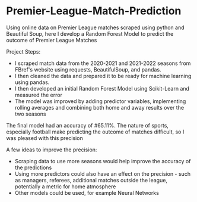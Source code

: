 # Premier-League-Match-Prediction
Using online data on Premier League matches scraped using python and Beautiful Soup, here I develop a Random Forest Model to predict the outcome of Premier League Matches

Project Steps:
- I scraped match data from the 2020-2021 and 2021-2022 seasons from FBref's website using requests, BeautifulSoup, and pandas.
- I then cleaned the data and prepared it to be ready for machine learning using pandas.
- I then developed an initial Random Forest Model using Scikit-Learn and measured the error
- The model was improved by adding predictor variables, implementing rolling averages and combining both home and away results over the two seasons

The final model had an accuracy of #65.11%.
The nature of sports, especially football make predicting the outcome of matches difficult, so I was pleased with this precision

A few ideas to improve the precision:
- Scraping data to use more seasons would help improve the accuracy of the predictions
- Using more predictors could also have an effect on the precision - such as managers, referees, additional matches outside the league, potentially a metric for home atmosphere
- Other models could be used, for example Neural Networks
